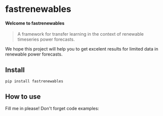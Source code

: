 # fastrenewables



#### Welcome to fastrenewables

> A framework for transfer learning in the context of renewable timeseries power forecasts.

We hope this project will help you to get excelent results for limited data in renewable power forecasts.

## Install

`pip install fastrenewables`

## How to use

Fill me in please! Don't forget code examples:
